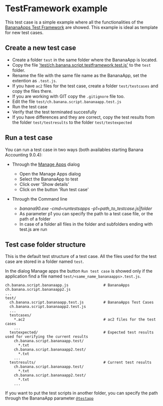 # TestFramework example

This test case is a simple example where all the functionalities of the [BananaApps Test Framework](https://www.banana.ch/doc/en/node/9026) are showed. This example is ideal as template for new test cases.

## Create a new test case

* Create a folder `test` in the same folder where the BananaApp is located.
* Copy the file ['test/ch.banana.script.testframework.test.js'](test/ch.banana.script.testframework.test.js) to the `test` folder.
* Rename the file with the same file name as the BananaApp, set the extention as `.test.js`.
* If you have `ac2` files for the test case, create a folder `test/testcases` and copy the files there.
* If you are working with GIT copy the `.gitignore` file too.
* Edit the file `test/ch.banana.script.bananaapp.test.js`
* Run the test case
* Verify that the test terminated succesfully
* If you have differences and they are correct, copy the test results from the folder `test/testresults` to the folder `test/testexpected`

## Run a test case

You can run a test case in two ways (both availables starting Banana Accounting 9.0.4):

* Through the [Manage Apps](https://www.banana.ch/doc9/en/node/4727) dialog
   * Open the Manage Apps dialog
   * Select the BananaApp to test
   * Click over 'Show details'
   * Click on the button 'Run test case'
   
* Through the Command line
   * *banana90.exe -cmd=runtestsapps -p1=path_to_testcase.js|folder*  
   * As parameter p1 you can specify the path to a test case file, or the path of a folder
   * In case of a folder all files in the folder and subfolders ending with test.js are run
     
## Test case folder structure
This is the default test structure of a test case. All the files used for the test case are stored in a folder named `test`.

In the dialog Manage apps the button `Run test case` is showed only if the application find a file named `test/<same_name_bananaapps>.test.js`.

```
ch.banana.script.bananaapp.js                # BananaApps
ch.banana.script.bananaapp2.js
...
test/
  ch.banana.script.bananaapp.test.js         # BananaApps Test Cases
  ch.banana.script.bananaapp2.test.js
  ...
  testcases/
    *.ac2                                    # ac2 files for the test cases
    ...
  testexpected/                              # Expected test results used for verifying the current results
    ch.banana.script.bananaapp.test/
      *.txt
    ch.banana.script.bananaapp2.test/
      *.txt
    ...  
  testresults/                               # Current test results
    ch.banana.script.bananaapp.test/
      *.txt
    ch.banana.script.bananaapp2.test/
      *.txt
    ...  
```

If you want to put the test scripts in another folder, you can specify the path through the BananaApp parameter [`@testapp`](https://www.banana.ch/doc9/en/node/4715#attribute_testapp)
